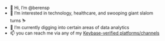 - 👋 Hi, I’m @berensp
- 👀 I’m interested in technology, healthcare, and swooping giant slalom turns ⛷
- 🌱 I’m currently digging into certain areas of data analytics
- 📫 you can reach me via any of my [Keybase-verified platforms/channels](https://keybase.io/berens)

<!---
berensp/berensp is a ✨ special ✨ repository because its `README.md` (this file) appears on your GitHub profile.
You can click the Preview link to take a look at your changes.
--->
